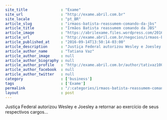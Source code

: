 ```yaml
---
site_title               : "Exame"
site_url                 : "http://exame.abril.com.br"
site_locale              : "pt_BR"
article_slug             : "irmaos-batista-reassumem-comando-da-jbs"
article_title            : "Irmãos Batista reassumem comando da JBS"
article_image            : "https://abrilexame.files.wordpress.com/2016/09/size_960_16_9_260818206_1-21.jpg?quality=70&strip=all&w=960"
article_url              : "http://exame.abril.com.br/negocios/irmaos-batista-reassumem-comando-da-jbs/"
article_published_at     : "2016-09-14T13:50:14-03:00"
article_description      : "Justiça Federal autorizou Wesley e Joesley a retornar ao exercício de seus respectivos cargos..."
article_author_name      : "Tatiana Vaz"
article_author_image     : null
article_author_biography : null
article_author_profile   : "http://exame.abril.com.br/author/tativaz1004/"
article_author_facebook  : null
article_author_twitter   : null
category                 : ['business']
tags                     : ['Exame']
permalink                : "/:categories/irmaos-batista-reassumem-comando-da-jbs/"
layout                   : post
---
```


Justiça Federal autorizou Wesley e Joesley a retornar ao exercício de seus respectivos cargos...
